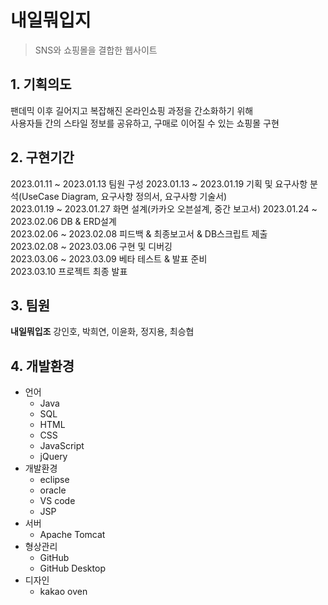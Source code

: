 # 내일뭐입지
> SNS와 쇼핑몰을 결합한 웹사이트

## 1. 기획의도
팬데믹 이후 길어지고 복잡해진 온라인쇼핑 과정을 간소화하기 위해<br>
사용자들 간의 스타일 정보를 공유하고, 구매로 이어질 수 있는 쇼핑몰 구현
## 2. 구현기간
2023.01.11 ~ 2023.01.13 팀원 구성
2023.01.13 ~ 2023.01.19 기획 및 요구사항 분석(UseCase Diagram, 요구사항 정의서, 요구사항 기술서)    
2023.01.19 ~ 2023.01.27 화면 설계(카카오 오븐설계, 중간 보고서)
2023.01.24 ~ 2023.02.06 DB & ERD설계  
2023.02.06 ~ 2023.02.08 피드백 & 최종보고서 & DB스크립트 제출  
2023.02.08 ~ 2023.03.06 구현 및 디버깅  
2023.03.06 ~ 2023.03.09 베타 테스트 & 발표 준비  
2023.03.10 프로젝트 최종 발표
## 3. 팀원
<b>내일뭐입조</b> 강인호, 박희연, 이윤화, 정지용, 최승협
## 4. 개발환경
- 언어
  - Java
  - SQL
  - HTML
  - CSS
  - JavaScript
  - jQuery
- 개발환경
  - eclipse
  - oracle
  - VS code
  - JSP
- 서버
  - Apache Tomcat
- 형상관리
  - GitHub 
  - GitHub Desktop
- 디자인
  - kakao oven
